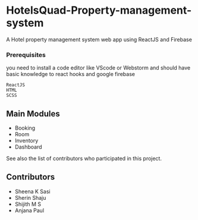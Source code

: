 # HotelsQuad-Property-management-system
A Hotel property management system web app using ReactJS and Firebase

### Prerequisites
 you need to install a code editor like VScode or Webstorm and should have basic knowledge to react hooks and google firebase
```
ReactJS
HTML
SCSS

```
## Main Modules
* Booking
* Room
* Inventory
* Dashboard

See also the list of contributors who participated in this project.
## Contributors
* Sheena K Sasi
* Sherin Shaju
* Shijith M S
* Anjana Paul
